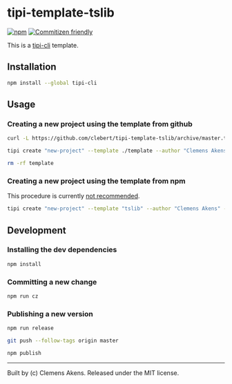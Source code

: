 # tipi-template-tslib

[![npm][0]][1]
[![Commitizen friendly][2]][3]

This is a [tipi-cli][4] template.

## Installation

```sh
npm install --global tipi-cli
```

## Usage

### Creating a new project using the template from github

```sh
curl -L https://github.com/clebert/tipi-template-tslib/archive/master.tar.gz | tar -xf- --strip 1 "*/template"
```

```sh
tipi create "new-project" --template ./template --author "Clemens Akens" --email "clebert@me.com" --description "TODO" --user "clebert"
```

```sh
rm -rf template
```

### Creating a new project using the template from npm

This procedure is currently [not recommended][5].

```sh
tipi create "new-project" --template "tslib" --author "Clemens Akens" --email "clebert@me.com" --description "TODO" --user "clebert"
```

## Development

### Installing the dev dependencies

```sh
npm install
```

### Committing a new change

```sh
npm run cz
```

### Publishing a new version

```sh
npm run release
```

```sh
git push --follow-tags origin master
```

```sh
npm publish
```

---
Built by (c) Clemens Akens. Released under the MIT license.

[0]: https://img.shields.io/npm/v/tipi-template-tslib.svg?maxAge=3600
[1]: https://www.npmjs.com/package/tipi-template-tslib
[2]: https://img.shields.io/badge/commitizen-friendly-brightgreen.svg
[3]: http://commitizen.github.io/cz-cli/
[4]: https://github.com/marionebl/tipi-cli#usage
[5]: https://github.com/clebert/tipi-template-tslib/issues/2
